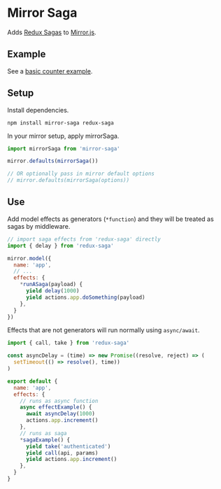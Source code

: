 # Mirror Saga

Adds [Redux Sagas](https://github.com/redux-saga/redux-saga) to [Mirror.js](https://github.com/mirrorjs/mirror).

## Example

See a [basic counter example](examples/basic).

## Setup

Install dependencies.

```
npm install mirror-saga redux-saga
```

In your mirror setup, apply mirrorSaga.

```js
import mirrorSaga from 'mirror-saga'

mirror.defaults(mirrorSaga())

// OR optionally pass in mirror default options
// mirror.defaults(mirrorSaga(options))
```

## Use

Add model effects as generators (`*function`) and they will be treated as sagas by middleware.

```js
// import saga effects from 'redux-saga' directly
import { delay } from 'redux-saga'

mirror.model({
  name: 'app',
  // ...
  effects: {
    *runASaga(payload) {
      yield delay(1000)
      yield actions.app.doSomething(payload)
    },
  }
})
```

Effects that are not generators will run normally using `async/await`.

```js
import { call, take } from 'redux-saga'

const asyncDelay = (time) => new Promise((resolve, reject) => (
  setTimeout(() => resolve(), time))
)

export default {
  name: 'app',
  effects: {
    // runs as async function
    async effectExample() {
      await asyncDelay(1000)
      actions.app.increment()
    },
    // runs as saga
    *sagaExample() {
      yield take('authenticated')
      yield call(api, params)
      yield actions.app.increment()
    },
  }
}
```